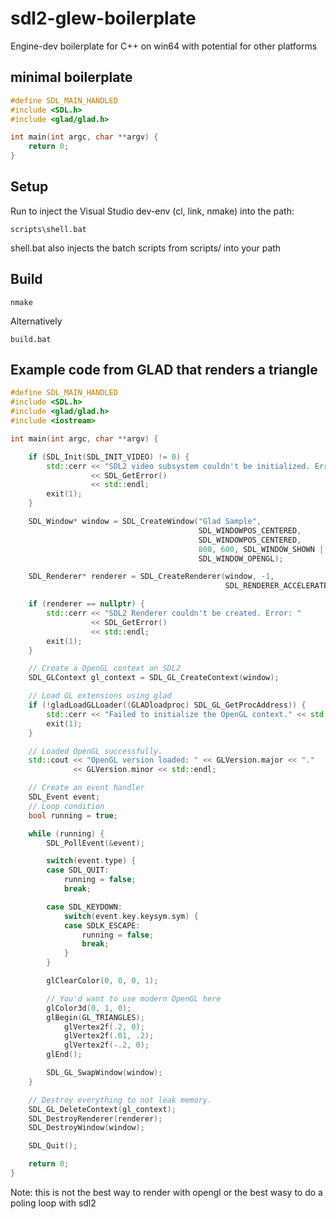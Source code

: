 # sdl2-glew-boilerplate
Engine-dev boilerplate for C++ on win64 with potential for other platforms

## minimal boilerplate

```C++
#define SDL_MAIN_HANDLED
#include <SDL.h>
#include <glad/glad.h>

int main(int argc, char **argv) {
    return 0;
}
```
## Setup
Run to inject the Visual Studio dev-env (cl, link, nmake) into the path:
```
scripts\shell.bat
```
shell.bat also injects the batch scripts from scripts/ into your path 

## Build
```
nmake
```

Alternatively
```
build.bat
```


## Example code from GLAD that renders a triangle
```C++
#define SDL_MAIN_HANDLED
#include <SDL.h>
#include <glad/glad.h>
#include <iostream>

int main(int argc, char **argv) {

    if (SDL_Init(SDL_INIT_VIDEO) != 0) {
        std::cerr << "SDL2 video subsystem couldn't be initialized. Error: "
                  << SDL_GetError()
                  << std::endl;
        exit(1);
    }

    SDL_Window* window = SDL_CreateWindow("Glad Sample",
                                          SDL_WINDOWPOS_CENTERED,
                                          SDL_WINDOWPOS_CENTERED,
                                          800, 600, SDL_WINDOW_SHOWN |
                                          SDL_WINDOW_OPENGL);

    SDL_Renderer* renderer = SDL_CreateRenderer(window, -1,
                                                SDL_RENDERER_ACCELERATED);

    if (renderer == nullptr) {
        std::cerr << "SDL2 Renderer couldn't be created. Error: "
                  << SDL_GetError()
                  << std::endl;
        exit(1);
    }

    // Create a OpenGL context on SDL2
    SDL_GLContext gl_context = SDL_GL_CreateContext(window);

    // Load GL extensions using glad
    if (!gladLoadGLLoader((GLADloadproc) SDL_GL_GetProcAddress)) {
        std::cerr << "Failed to initialize the OpenGL context." << std::endl;
        exit(1);
    }

    // Loaded OpenGL successfully.
    std::cout << "OpenGL version loaded: " << GLVersion.major << "."
              << GLVersion.minor << std::endl;

    // Create an event handler
    SDL_Event event;
    // Loop condition
    bool running = true;

    while (running) {
        SDL_PollEvent(&event);

        switch(event.type) {
        case SDL_QUIT:
            running = false;
            break;

        case SDL_KEYDOWN:
            switch(event.key.keysym.sym) {
            case SDLK_ESCAPE:
                running = false;
                break;
            }
        }

        glClearColor(0, 0, 0, 1);

        // You'd want to use modern OpenGL here
        glColor3d(0, 1, 0);
        glBegin(GL_TRIANGLES);
            glVertex2f(.2, 0);
            glVertex2f(.01, .2);
            glVertex2f(-.2, 0);
        glEnd();

        SDL_GL_SwapWindow(window);
    }

    // Destroy everything to not leak memory.
    SDL_GL_DeleteContext(gl_context);
    SDL_DestroyRenderer(renderer);
    SDL_DestroyWindow(window);

    SDL_Quit();

    return 0;
}

```
Note: this is not the best way to render with opengl or the best wasy to do a poling loop with sdl2